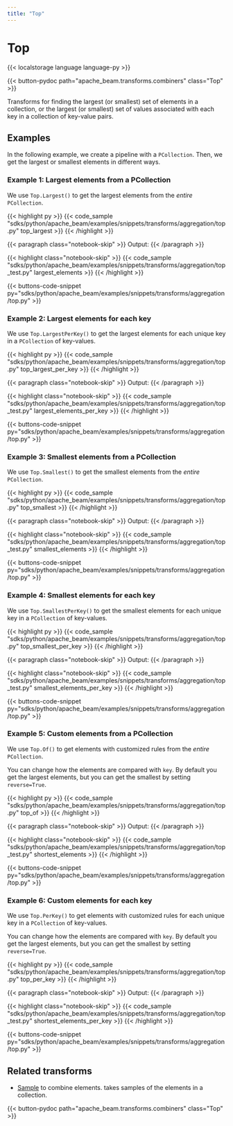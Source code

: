 ```yaml
---
title: "Top"
---
```

<!--
Licensed under the Apache License, Version 2.0 (the "License");
you may not use this file except in compliance with the License.
You may obtain a copy of the License at

http://www.apache.org/licenses/LICENSE-2.0

Unless required by applicable law or agreed to in writing, software
distributed under the License is distributed on an "AS IS" BASIS,
WITHOUT WARRANTIES OR CONDITIONS OF ANY KIND, either express or implied.
See the License for the specific language governing permissions and
limitations under the License.
-->

# Top

{{< localstorage language language-py >}}

{{< button-pydoc path="apache_beam.transforms.combiners" class="Top" >}}

Transforms for finding the largest (or smallest) set of elements in
a collection, or the largest (or smallest) set of values associated
with each key in a collection of key-value pairs.

## Examples

In the following example, we create a pipeline with a `PCollection`.
Then, we get the largest or smallest elements in different ways.

### Example 1: Largest elements from a PCollection

We use `Top.Largest()` to get the largest elements from the *entire* `PCollection`.

{{< highlight py >}}
{{< code_sample "sdks/python/apache_beam/examples/snippets/transforms/aggregation/top.py" top_largest >}}
{{< /highlight >}}

{{< paragraph class="notebook-skip" >}}
Output:
{{< /paragraph >}}

{{< highlight class="notebook-skip" >}}
{{< code_sample "sdks/python/apache_beam/examples/snippets/transforms/aggregation/top_test.py" largest_elements >}}
{{< /highlight >}}

{{< buttons-code-snippet
  py="sdks/python/apache_beam/examples/snippets/transforms/aggregation/top.py" >}}

### Example 2: Largest elements for each key

We use `Top.LargestPerKey()` to get the largest elements for each unique key in a `PCollection` of key-values.

{{< highlight py >}}
{{< code_sample "sdks/python/apache_beam/examples/snippets/transforms/aggregation/top.py" top_largest_per_key >}}
{{< /highlight >}}

{{< paragraph class="notebook-skip" >}}
Output:
{{< /paragraph >}}

{{< highlight class="notebook-skip" >}}
{{< code_sample "sdks/python/apache_beam/examples/snippets/transforms/aggregation/top_test.py" largest_elements_per_key >}}
{{< /highlight >}}

{{< buttons-code-snippet
  py="sdks/python/apache_beam/examples/snippets/transforms/aggregation/top.py" >}}

### Example 3: Smallest elements from a PCollection

We use `Top.Smallest()` to get the smallest elements from the *entire* `PCollection`.

{{< highlight py >}}
{{< code_sample "sdks/python/apache_beam/examples/snippets/transforms/aggregation/top.py" top_smallest >}}
{{< /highlight >}}

{{< paragraph class="notebook-skip" >}}
Output:
{{< /paragraph >}}

{{< highlight class="notebook-skip" >}}
{{< code_sample "sdks/python/apache_beam/examples/snippets/transforms/aggregation/top_test.py" smallest_elements >}}
{{< /highlight >}}

{{< buttons-code-snippet
  py="sdks/python/apache_beam/examples/snippets/transforms/aggregation/top.py" >}}

### Example 4: Smallest elements for each key

We use `Top.SmallestPerKey()` to get the smallest elements for each unique key in a `PCollection` of key-values.

{{< highlight py >}}
{{< code_sample "sdks/python/apache_beam/examples/snippets/transforms/aggregation/top.py" top_smallest_per_key >}}
{{< /highlight >}}

{{< paragraph class="notebook-skip" >}}
Output:
{{< /paragraph >}}

{{< highlight class="notebook-skip" >}}
{{< code_sample "sdks/python/apache_beam/examples/snippets/transforms/aggregation/top_test.py" smallest_elements_per_key >}}
{{< /highlight >}}

{{< buttons-code-snippet
  py="sdks/python/apache_beam/examples/snippets/transforms/aggregation/top.py" >}}

### Example 5: Custom elements from a PCollection

We use `Top.Of()` to get elements with customized rules from the *entire* `PCollection`.

You can change how the elements are compared with `key`.
By default you get the largest elements, but you can get the smallest by setting `reverse=True`.

{{< highlight py >}}
{{< code_sample "sdks/python/apache_beam/examples/snippets/transforms/aggregation/top.py" top_of >}}
{{< /highlight >}}

{{< paragraph class="notebook-skip" >}}
Output:
{{< /paragraph >}}

{{< highlight class="notebook-skip" >}}
{{< code_sample "sdks/python/apache_beam/examples/snippets/transforms/aggregation/top_test.py" shortest_elements >}}
{{< /highlight >}}

{{< buttons-code-snippet
  py="sdks/python/apache_beam/examples/snippets/transforms/aggregation/top.py" >}}

### Example 6: Custom elements for each key

We use `Top.PerKey()` to get elements with customized rules for each unique key in a `PCollection` of key-values.

You can change how the elements are compared with `key`.
By default you get the largest elements, but you can get the smallest by setting `reverse=True`.

{{< highlight py >}}
{{< code_sample "sdks/python/apache_beam/examples/snippets/transforms/aggregation/top.py" top_per_key >}}
{{< /highlight >}}

{{< paragraph class="notebook-skip" >}}
Output:
{{< /paragraph >}}

{{< highlight class="notebook-skip" >}}
{{< code_sample "sdks/python/apache_beam/examples/snippets/transforms/aggregation/top_test.py" shortest_elements_per_key >}}
{{< /highlight >}}

{{< buttons-code-snippet
  py="sdks/python/apache_beam/examples/snippets/transforms/aggregation/top.py" >}}

## Related transforms

* [Sample](/documentation/transforms/python/aggregation/sample) to combine elements. takes samples of the elements in a collection.

{{< button-pydoc path="apache_beam.transforms.combiners" class="Top" >}}
